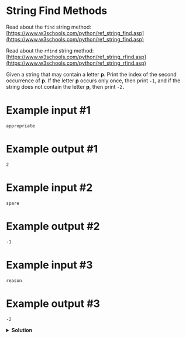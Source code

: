 # String Find Methods

Read about the `find` string method: [https://www.w3schools.com/python/ref_string_find.asp](https://www.w3schools.com/python/ref_string_find.asp)

Read about the `rfind` string method: [https://www.w3schools.com/python/ref_string_rfind.asp](https://www.w3schools.com/python/ref_string_rfind.asp)

Given a string that may contain a letter **p**. Print the index of the second occurrence of **p**. If the letter **p** occurs only once, then print `-1`, and if the string does not contain the letter **p**, then print `-2.`

# Example input #1

```
appropriate
```

# Example output #1

```
2
```

# Example input #2

```
spare
```

# Example output #2

```
-1
```

# Example input #3

```
reason
```

# Example output #3

```
-2
```

<details>
<summary style="font-weight:bold">Solution</summary>
<br>

``` python
# Read a string:
s = input()

first_occurence = s.find("p")
last_occurence = s.rfind("p")

if first_occurence == -1:
    print(-2)
elif first_occurence == last_occurence:
    print(-1)
else:
    print(s.find("p", first_occurence+1))
```

</details>